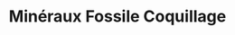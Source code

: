 ---
title: "Minéraux Fossile Coquillage"
url: /boulogne-sur-mer/mineraux-fossile-coquillage/
shop: Kunst
---